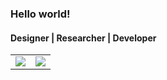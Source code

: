 ### Hello world!
#### Designer | Researcher | Developer

<table>
<tr>
<td>

  <a href="https://github.com/ozanyetkin/convoychat">
    <img align="center" src="https://github-readme-stats.vercel.app/api?username=ozanyetkin&hide=issues" />
  </a>

</td>
<td>

  <a href="https://github.com/ozanyetkin/github-readme-stats">
    <img align="center" src="https://github-readme-stats.vercel.app/api/top-langs/?username=ozanyetkin&hide=dart&langs_count=6&layout=compact" />
  </a>

</td>
</tr>
</table>

<!--
**ozanyetkin/ozanyetkin** is a ✨ _special_ ✨ repository because its `README.md` (this file) appears on your GitHub profile.

Here are some ideas to get you started:

- 🔭 I’m currently working on ...
- 🌱 I’m currently learning ...
- 👯 I’m looking to collaborate on ...
- 🤔 I’m looking for help with ...
- 💬 Ask me about ...
- 📫 How to reach me: ...
- 😄 Pronouns: ...
- ⚡ Fun fact: ...
-->
